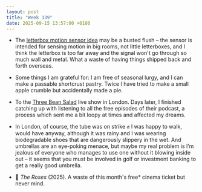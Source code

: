 ```yaml
---
layout: post
title: "Week 339"
date: 2025-09-15 13:57:00 +0100
---
```


- The [letterbox motion sensor idea](/2025/09/week-337) may be a busted flush – the sensor is intended for sensing motion in big rooms, not little letterboxes, and I think the letterbox is too far away and the signal won't go through so much wall and metal. What a waste of having things shipped back and forth overseas.

- Some things I am grateful for: I am free of seasonal lurgy, and I can make a passable shortcrust pastry. Twice I have tried to make a small apple crumble but accidentally made a pie.

- To the [Three Bean Salad](/2025/06/week-327) live show in London. Days later, I finished catching up with listening to all the free episodes of their podcast, a process which sent me a bit loopy at times and affected my dreams.

- In London, of course, the tube was on strike ✊ I was happy to walk, would have anyway, although it was rainy and I was wearing <!--woke--> biodegradable shoes that are dangerously slippery in the wet. And umbrellas are an eye-poking menace, but maybe my real problem is I’m jealous of everyone who manages to use one without it blowing inside out – it seems that you must be involved in golf or investment banking to get a really good umbrella.

- 🎦 <i>The Roses</i> (2025). A waste of this month's free* cinema ticket but never mind.

